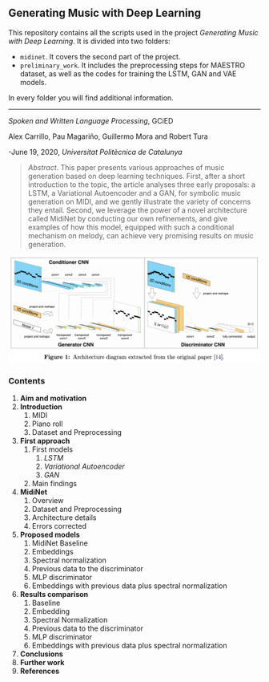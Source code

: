 ## Generating Music with Deep Learning

This repository contains all the scripts used in the project *Generating Music with Deep Learning*. It is divided into two folders:

- `midinet`. It covers the second part of the project.
- `preliminary_work`. It includes the preprocessing steps for MAESTRO dataset, as well as the codes for training the LSTM, GAN and VAE models.

In every folder you will find additional information.

------

*Spoken and Written Language Processing*, GCiED

Alex Carrillo, Pau Magariño, Guillermo Mora and Robert Tura

-June 19, 2020, *Universitat Politècnica de Catalunya*



> *Abstract*. This paper presents various approaches of music generation based on deep learning techniques. First, after a short introduction to the topic, the article analyses three early proposals: a LSTM, a Variational Autoencoder and a GAN, for symbolic music generation on MIDI, and we gently illustrate the variety of concerns they entail. Second, we leverage the power of a novel architecture called MidiNet by conducting our own refinements, and give examples of how this model, equipped with such a conditional mechanism on melody, can achieve very promising results on music generation.



![](images/header_img.png)



### Contents

1. **Aim and motivation**
2. **Introduction**
   1. MIDI
   2. Piano roll
   3. Dataset and Preprocessing
3. **First approach**
   1. First models
      1. *LSTM*
      2. *Variational Autoencoder*
      3. *GAN*
   2. Main findings
4. **MidiNet**
   1. Overview
   2. Dataset and Preprocessing
   3. Architecture details
   4. Errors corrected
5. **Proposed models**
   1. MidiNet Baseline
   2. Embeddings
   3. Spectral normalization
   4. Previous data to the discriminator
   5. MLP discriminator
   6. Embeddings with previous data plus spectral normalization
6. **Results comparison**
   1. Baseline
   2. Embedding
   3. Spectral Normalization
   4. Previous data to the discriminator
   5. MLP discriminator
   6. Embeddings with previous data plus spectral normalization
7. **Conclusions**
8. **Further work**
9. **References**